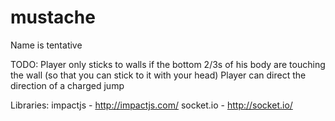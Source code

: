 mustache
========

Name is tentative

TODO:
	Player only sticks to walls if the bottom 2/3s of his body are touching the wall (so that you can stick to it with your head)
	Player can direct the direction of a charged jump

Libraries: 
impactjs - http://impactjs.com/
socket.io - http://socket.io/
